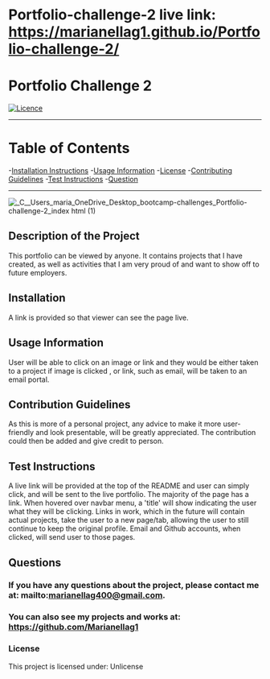 # Portfolio-challenge-2 live link:  https://marianellag1.github.io/Portfolio-challenge-2/


# **Portfolio Challenge 2**

[![Licence](http://img.shields.io/badge/License-Unlicense-yellow.svg)](https://opensource.org/licenses/Unlicense)

---


# **Table of Contents**

-[Installation Instructions](#installation)
-[Usage Information](#usage-information)
-[License](#license)
-[Contributing Guidelines](#contribution-guidelines)
-[Test Instructions](#test-instructions)
-[Question](#questions)


---
![_C__Users_maria_OneDrive_Desktop_bootcamp-challenges_Portfolio-challenge-2_index html (1)](https://user-images.githubusercontent.com/110939445/194963058-618ea189-8b3b-42f4-9946-fa9ad9efb3cc.png)

## **Description of the Project**
This portfolio can be viewed by anyone. It contains projects that I have created, as well as activities that I am very proud of and want to show off to future employers.



## **Installation**
A link is provided so that viewer can see the page live.



## **Usage Information**
User will be able to click on an image or link and they would be either taken to a project if image is clicked , or link, such as email, will be taken to an email portal.



## **Contribution Guidelines**
As this is more of a personal project, any advice to make it more user-friendly and look presentable, will be greatly appreciated. The contribution could then be added and give credit to person.



## **Test Instructions**
A live link will be provided at the top of the  README and user can simply click, and will be sent to the live portfolio. The majority of the page has a link. When hovered over navbar menu, a 'title' will show indicating the user what they will be clicking. Links in work, which in the future will contain actual projects, take the user to a new page/tab, allowing the user to still continue to keep the original profile. Email and Github accounts, when clicked, will send user to those pages. 



## **Questions**
### If you have any questions about the project, please contact me at: mailto:marianellag400@gmail.com. 
### You can also see my projects and works at: https://github.com/Marianellag1



### **License**
This project is licensed under:
    Unlicense


